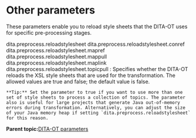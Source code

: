 # Other parameters

These parameters enable you to reload style sheets that the DITA-OT uses for specific pre-processing stages.

dita.preprocess.reloadstylesheet
dita.preprocess.reloadstylesheet.conref
dita.preprocess.reloadstylesheet.mapref
dita.preprocess.reloadstylesheet.mappull
dita.preprocess.reloadstylesheet.maplink
dita.preprocess.reloadstylesheet.topicpull
:   Specifies whether the DITA-OT reloads the XSL style sheets that are used for the transformation. The allowed values are true and false; the default value is false.

    **Tip:** Set the parameter to true if you want to use more than one set of style sheets to process a collection of topics. The parameter also is useful for large projects that generate Java out-of-memory errors during transformation. Alternatively, you can adjust the size of your Java memory heap if setting `dita.preprocess.reloadstylesheet` for this reason.

**Parent topic:**[DITA-OT parameters](../parameters/parameters_intro.md)

